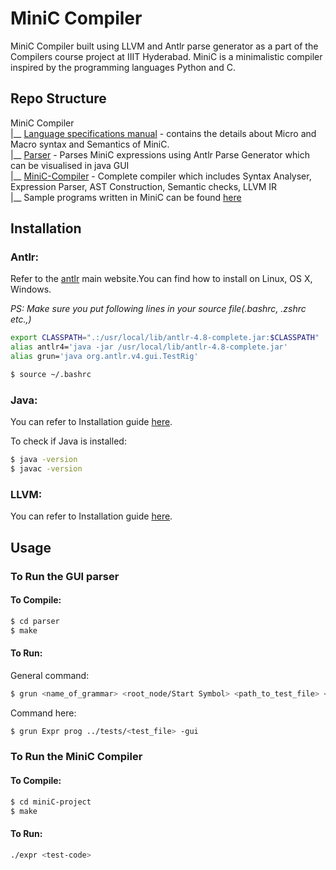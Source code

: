 # MiniC Compiler

MiniC Compiler built using LLVM and Antlr parse generator as a part of the Compilers course project at IIIT Hyderabad. MiniC is a minimalistic compiler inspired by the programming languages Python and C.

## Repo Structure
MiniC Compiler</br>
|__ [Language specifications manual](https://github.com/KSVSC/MiniC-Compiler/blob/main/Language%20Manual-%20MiniC%20Compiler.pdf) - contains the details about Micro and Macro syntax and Semantics of MiniC. </br>
|__ [Parser](https://github.com/KSVSC/MiniC-Compiler/tree/main/parser) - Parses MiniC expressions using Antlr Parse Generator which can be visualised in java GUI </br>
|__ [MiniC-Compiler](https://github.com/KSVSC/MiniC-Compiler/tree/main/miniC-project) - Complete compiler which includes Syntax Analyser, Expression Parser, AST Construction, Semantic checks, LLVM IR </br>
|__ Sample programs written in MiniC can be found [here](https://github.com/KSVSC/MiniC-Compiler/tree/main/samplecodes) 
## Installation

### Antlr:
Refer to the [antlr](https://www.antlr.org/) main website.You can find how to install on Linux, OS X, Windows.

*PS: Make sure you put following lines in your source file(.bashrc, .zshrc etc.,)*

```bash
export CLASSPATH=".:/usr/local/lib/antlr-4.8-complete.jar:$CLASSPATH"
alias antlr4='java -jar /usr/local/lib/antlr-4.8-complete.jar'
alias grun='java org.antlr.v4.gui.TestRig'
```
```bash
$ source ~/.bashrc
```
### Java:
You can refer to Installation guide [here](https://www3.ntu.edu.sg/home/ehchua/programming/howto/JDK_Howto.html).

To check if Java is installed:

```bash
$ java -version
$ javac -version
```
### LLVM:
You can refer to Installation guide [here](https://llvm.org/docs/GettingStarted.html#getting-the-source-code-and-building-llvm).


## Usage
### To Run the GUI parser

#### To Compile:
```bash
$ cd parser
$ make 
```

#### To Run:
General command:
```bash
$ grun <name_of_grammar> <root_node/Start Symbol> <path_to_test_file> <option>
```

Command here:
```bash
$ grun Expr prog ../tests/<test_file> -gui
```
### To Run the MiniC Compiler
#### To Compile:
```bash
$ cd miniC-project
$ make 
```
#### To Run:
```bash
./expr <test-code>
```